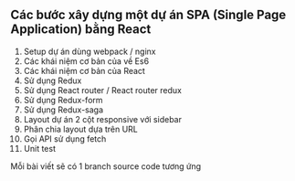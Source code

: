 ## Các bước xây dựng một dự án SPA (Single Page Application) bằng React

1. Setup dự án dùng webpack / nginx
2. Các khái niệm cơ bản của về Es6
3. Các khái niệm cơ bản của React
4. Sử dụng Redux
5. Sử dụng React router / React router redux
6. Sử dụng Redux-form
7. Sử dụng Redux-saga
8. Layout dự án 2 cột responsive với sidebar
9. Phân chia layout dựa trên URL
10. Gọi API sử dụng fetch
11. Unit test

Mỗi bài viết sẽ có 1 branch source code tương ứng